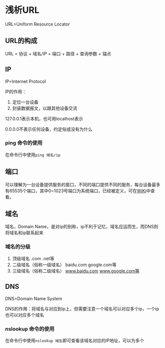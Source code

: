 # 浅析URL

URL=Uniform Resource Locator

## URL的构成

URL = 协议 + 域名/IP + 端口 + 路径 + 查询参数 + 锚点

## IP

IP=Internet Protocol

IP的作用：

1. 定位一台设备
2. 封装数据报文，以跟其他设备交流

127.0.0.1表示本机，也可用localhost表示

0.0.0.0不表示任何设备，约定俗成没有为什么

### ping 命令的使用

在命令行中使用`ping 域名/ip`

## 端口

可以理解为一台设备提供服务的窗口，不同的端口提供不同的服务，每台设备最多有65535个端口，其中0~1023号端口为系统端口，已经被定义，可在[WiKi](https://zh.wikipedia.org/wiki/TCP/UDP%E7%AB%AF%E5%8F%A3%E5%88%97%E8%A1%A8#0.E5.88.B01023.E5.8F.B7.E7.AB.AF.E5.8F.A3)中查看。

## 域名

域名，Domain Name，是对ip的别称，ip不利于记忆，域名应运而生，而DNS则将域名和ip联系起来

### 域名的分级

1. 顶级域名 .com .net等
2. 二级域名（俗称一级域名） baidu.com google.com等
3. 三级域名（俗称二级域名） www.baidu.com www.google.com等

## DNS

DNS=Domain Name System

DNS的作用：将域名与对应到ip上，但需要注意一个域名可以对应多个ip，一个ip也可以对应多个域名

### nslookup 命令的使用

在命令行中使用`nslookup 域名`即可查看该域名对应的IP地址，可以为多个
